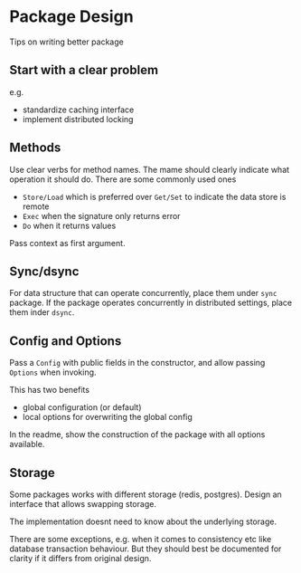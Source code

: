 # Package Design


Tips on writing better package

## Start with a clear problem

e.g.
- standardize caching interface
- implement distributed locking

## Methods

Use clear verbs for method names. The mame should clearly indicate what operation it should do. There are some commonly used ones
- `Store/Load` which is preferred over `Get/Set` to indicate the data store is remote
- `Exec` when the signature only returns error
- `Do` when it returns values

Pass context as first argument.

## Sync/dsync

For data structure that can operate concurrently, place them under `sync` package. If the package operates concurrently in distributed settings, place them inder `dsync`.

## Config and Options

Pass a `Config` with public fields in the constructor, and allow passing `Options` when invoking.

This has two benefits
- global configuration (or default)
- local options for overwriting the global config

In the readme, show the construction of the package with all options available.



## Storage

Some packages works with different storage (redis, postgres). Design an interface that allows swapping storage.

The implementation doesnt need to know about the underlying storage.

There are some exceptions, e.g. when it comes to consistency etc like database transaction behaviour. But they should best be documented for clarity if it differs from original design.


